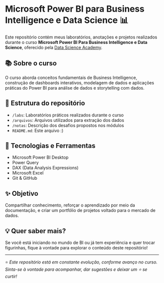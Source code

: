 # Microsoft Power BI para Business Intelligence e Data Science 📊

Este repositório contém meus laboratórios, anotações e projetos realizados durante o curso **Microsoft Power BI Para Business Intelligence e Data Science**, oferecido pela [Data Science Academy](https://www.datascienceacademy.com.br/).

## 📚 Sobre o curso
O curso aborda conceitos fundamentais de Business Intelligence, construção de dashboards interativos, modelagem de dados e aplicações práticas do Power BI para análise de dados e storytelling com dados.

## 📁 Estrutura do repositório

- `/labs`: Laboratórios práticos realizados durante o curso
- `/arquivos`: Arquivos utilizados para extração dos dados
- `/notas`: Descrição dos desafios propostos nos módulos
- `README.md`: Este arquivo :)

## 🚀 Tecnologias e Ferramentas

- Microsoft Power BI Desktop
- Power Query
- DAX (Data Analysis Expressions)
- Microsoft Excel
- Git & GitHub

## ✨ Objetivo

Compartilhar conhecimento, reforçar o aprendizado por meio da documentação, e criar um portfólio de projetos voltado para o mercado de dados.

## 💡 Quer saber mais?

Se você está iniciando no mundo de BI ou já tem experiência e quer trocar figurinhas, fique à vontade para explorar o conteúdo deste repositório!

---

⭐️ *Este repositório está em constante evolução, conforme avanço no curso. Sinta-se à vontade para acompanhar, dar sugestões e deixar um ⭐ se curtir!*

